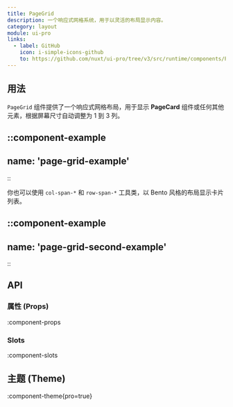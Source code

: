 ```yaml
---
title: PageGrid
description: 一个响应式网格系统，用于以灵活的布局显示内容。
category: layout
module: ui-pro
links:
  - label: GitHub
    icon: i-simple-icons-github
    to: https://github.com/nuxt/ui-pro/tree/v3/src/runtime/components/PageGrid.vue
---
```


## 用法

`PageGrid` 组件提供了一个响应式网格布局，用于显示 **PageCard** 组件或任何其他元素，根据屏幕尺寸自动调整为 1 到 3 列。

::component-example
---
name: 'page-grid-example'
---
::

你也可以使用 `col-span-*` 和 `row-span-*` 工具类，以 Bento 风格的布局显示卡片列表。

::component-example
---
name: 'page-grid-second-example'
---
::

## API

### 属性 (Props)

:component-props

### Slots

:component-slots

## 主题 (Theme)

:component-theme{pro=true}
